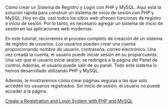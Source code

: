 Cómo crear un Sistema de Registro y Login con PHP y MySQL. Aquí está la solución rápida para construir un sistema de inicio de sesión con PHP y MySQL. Hoy en día, casi todos los sitios web ofrecen funciones de registro e inicio de sesión. Por lo tanto, es necesario agregar un sistema de inicio de sesión en las aplicaciones web modernas.

En este tutorial, recorremos el proceso completo de creación de un sistema de registro de usuarios. Los usuarios pueden crear una cuenta proporcionando nombre de usuario, contraseña, correo electrónico. Una vez creada la cuenta, el usuario puede iniciar sesión en su propia cuenta. Una vez que el usuario inicie sesión, se redirigirá a la página del Panel de control. Además, el usuario puede salir de su panel. Todo este sistema lo hemos desarrollado utilizando PHP y MySQL.

Además, le mostraremos cómo crear páginas seguras a las que solo acceden los usuarios registrados. Sin inicio de sesión, el usuario no puede acceder a la página.

[Create a Registration and Login System with PHP and MySQL](https://speedysense.com/create-registration-login-system-php-mysql/)